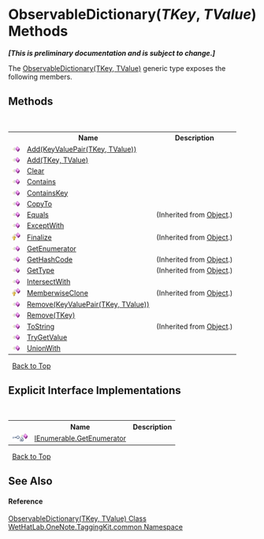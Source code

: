 # ObservableDictionary(*TKey*, *TValue*) Methods
 _**\[This is preliminary documentation and is subject to change.\]**_

The <a href="b95e4b9e-1bee-ddc0-1db7-61a35069e23a">ObservableDictionary(TKey, TValue)</a> generic type exposes the following members.


## Methods
&nbsp;<table><tr><th></th><th>Name</th><th>Description</th></tr><tr><td>![Public method](media/pubmethod.gif "Public method")</td><td><a href="fabba424-5cfd-72e4-09c5-b6eec071e9ce">Add(KeyValuePair(TKey, TValue))</a></td><td /></tr><tr><td>![Public method](media/pubmethod.gif "Public method")</td><td><a href="2cd69668-65c7-03b8-3792-2a205a2d6a17">Add(TKey, TValue)</a></td><td /></tr><tr><td>![Public method](media/pubmethod.gif "Public method")</td><td><a href="1733264f-7732-3d12-a364-c8a8b1ecc512">Clear</a></td><td /></tr><tr><td>![Public method](media/pubmethod.gif "Public method")</td><td><a href="7d0691c8-4d95-bc79-d919-20def528aed7">Contains</a></td><td /></tr><tr><td>![Public method](media/pubmethod.gif "Public method")</td><td><a href="68be8d77-68be-43b0-2b85-bd0f3ce18010">ContainsKey</a></td><td /></tr><tr><td>![Public method](media/pubmethod.gif "Public method")</td><td><a href="a7f9f8c3-c32a-5f9c-5afb-70fac0156fdf">CopyTo</a></td><td /></tr><tr><td>![Public method](media/pubmethod.gif "Public method")</td><td><a href="http://msdn2.microsoft.com/en-us/library/bsc2ak47" target="_blank">Equals</a></td><td> (Inherited from <a href="http://msdn2.microsoft.com/en-us/library/e5kfa45b" target="_blank">Object</a>.)</td></tr><tr><td>![Public method](media/pubmethod.gif "Public method")</td><td><a href="acfb52e2-a1f7-960b-c19c-fa5407c26737">ExceptWith</a></td><td /></tr><tr><td>![Protected method](media/protmethod.gif "Protected method")</td><td><a href="http://msdn2.microsoft.com/en-us/library/4k87zsw7" target="_blank">Finalize</a></td><td> (Inherited from <a href="http://msdn2.microsoft.com/en-us/library/e5kfa45b" target="_blank">Object</a>.)</td></tr><tr><td>![Public method](media/pubmethod.gif "Public method")</td><td><a href="7bba9b7b-ece3-1525-ecf2-d71ce2745c51">GetEnumerator</a></td><td /></tr><tr><td>![Public method](media/pubmethod.gif "Public method")</td><td><a href="http://msdn2.microsoft.com/en-us/library/zdee4b3y" target="_blank">GetHashCode</a></td><td> (Inherited from <a href="http://msdn2.microsoft.com/en-us/library/e5kfa45b" target="_blank">Object</a>.)</td></tr><tr><td>![Public method](media/pubmethod.gif "Public method")</td><td><a href="http://msdn2.microsoft.com/en-us/library/dfwy45w9" target="_blank">GetType</a></td><td> (Inherited from <a href="http://msdn2.microsoft.com/en-us/library/e5kfa45b" target="_blank">Object</a>.)</td></tr><tr><td>![Public method](media/pubmethod.gif "Public method")</td><td><a href="d2da0533-9b96-5fea-b765-5519414b81d5">IntersectWith</a></td><td /></tr><tr><td>![Protected method](media/protmethod.gif "Protected method")</td><td><a href="http://msdn2.microsoft.com/en-us/library/57ctke0a" target="_blank">MemberwiseClone</a></td><td> (Inherited from <a href="http://msdn2.microsoft.com/en-us/library/e5kfa45b" target="_blank">Object</a>.)</td></tr><tr><td>![Public method](media/pubmethod.gif "Public method")</td><td><a href="71d647e1-c8b5-6cc8-4176-2e06d4087daf">Remove(KeyValuePair(TKey, TValue))</a></td><td /></tr><tr><td>![Public method](media/pubmethod.gif "Public method")</td><td><a href="8ad39ec7-6223-9c6f-5dc3-bdf2952edf00">Remove(TKey)</a></td><td /></tr><tr><td>![Public method](media/pubmethod.gif "Public method")</td><td><a href="http://msdn2.microsoft.com/en-us/library/7bxwbwt2" target="_blank">ToString</a></td><td> (Inherited from <a href="http://msdn2.microsoft.com/en-us/library/e5kfa45b" target="_blank">Object</a>.)</td></tr><tr><td>![Public method](media/pubmethod.gif "Public method")</td><td><a href="ededd755-27e8-310e-5102-8f5eec3d741a">TryGetValue</a></td><td /></tr><tr><td>![Public method](media/pubmethod.gif "Public method")</td><td><a href="a2c169fd-8867-c0a0-7da9-8b5cc87d0a42">UnionWith</a></td><td /></tr></table>&nbsp;
<a href="#observabledictionary(*tkey*,-*tvalue*)-methods">Back to Top</a>

## Explicit Interface Implementations
&nbsp;<table><tr><th></th><th>Name</th><th>Description</th></tr><tr><td>![Explicit interface implementation](media/pubinterface.gif "Explicit interface implementation")![Private method](media/privmethod.gif "Private method")</td><td><a href="ba664450-1f9a-4f21-1c62-1defaf8c690d">IEnumerable.GetEnumerator</a></td><td /></tr></table>&nbsp;
<a href="#observabledictionary(*tkey*,-*tvalue*)-methods">Back to Top</a>

## See Also


#### Reference
<a href="b95e4b9e-1bee-ddc0-1db7-61a35069e23a">ObservableDictionary(TKey, TValue) Class</a><br /><a href="bcdbab9c-63d1-48a4-6937-af53fb8d9a55">WetHatLab.OneNote.TaggingKit.common Namespace</a><br />